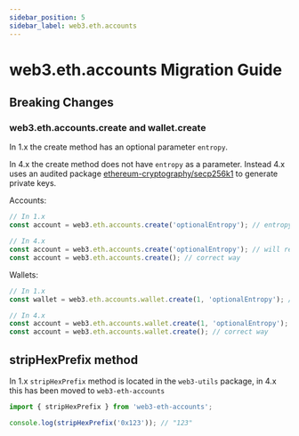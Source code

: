 ```yaml
---
sidebar_position: 5
sidebar_label: web3.eth.accounts
---
```


# web3.eth.accounts Migration Guide

## Breaking Changes

### web3.eth.accounts.create and wallet.create

In 1.x the create method has an optional parameter `entropy`.

In 4.x the create method does not have `entropy` as a parameter. Instead 4.x uses an audited package [ethereum-cryptography/secp256k1](https://github.com/ethereum/js-ethereum-cryptography#secp256k1-curve) to generate private keys.

Accounts:

```typescript
// In 1.x
const account = web3.eth.accounts.create('optionalEntropy'); // entropy is an optional parameter

// In 4.x
const account = web3.eth.accounts.create('optionalEntropy'); // will result in an error
const account = web3.eth.accounts.create(); // correct way
```

Wallets:

```typescript
// In 1.x
const wallet = web3.eth.accounts.wallet.create(1, 'optionalEntropy'); // entropy is an optional parameter

// In 4.x
const account = web3.eth.accounts.wallet.create(1, 'optionalEntropy'); // will result in an error
const account = web3.eth.accounts.wallet.create(); // correct way
```

## stripHexPrefix method

In 1.x `stripHexPrefix` method is located in the `web3-utils` package, in 4.x this has been moved to `web3-eth-accounts`

```typescript
import { stripHexPrefix } from 'web3-eth-accounts';

console.log(stripHexPrefix('0x123')); // "123"

```
